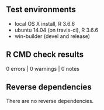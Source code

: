 ## Test environments
* local OS X install, R 3.6.6
* ubuntu 14.04 (on travis-ci), R 3.6.6
* win-builder (devel and release)

## R CMD check results

0 errors | 0 warnings | 0 notes

## Reverse dependencies
There are no reverse dependencies.
